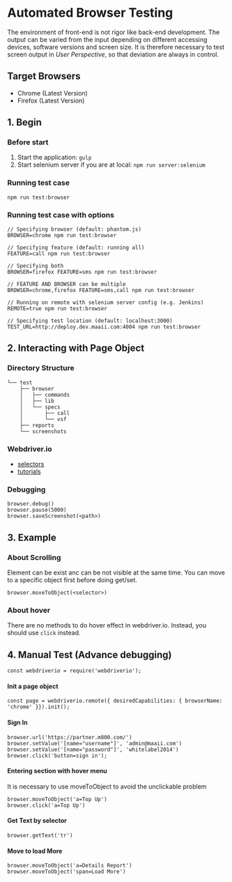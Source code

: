 # Automated Browser Testing

The environment of front-end is not rigor like back-end development.
The output can be varied from the input depending on different accessing devices, software versions and screen size.
It is therefore necessary to test screen output in *User Perspective*, so that deviation are always in control.

## Target Browsers
- Chrome (Latest Version)
- Firefox (Latest Version)

## 1. Begin

### Before start

1. Start the application: `gulp`
2. Start selenium server if you are at local: `npm run server:selenium`

### Running test case

```
npm run test:browser
```

### Running test case with options

```
// Specifying browser (default: phantom.js)
BROWSER=chrome npm run test:browser

// Specifying feature (default: running all)
FEATURE=call npm run test:browser

// Specifying both
BROWSER=firefox FEATURE=sms npm run test:browser

// FEATURE AND BROWSER can be multiple
BROWSER=chrome,firefox FEATURE=sms,call npm run test:browser

// Running on remote with selenium server config (e.g. Jenkins)
REMOTE=true npm run test:browser

// Specifying test location (default: localhost:3000)
TEST_URL=http://deploy.dev.maaii.com:4004 npm run test:browser
```

## 2. Interacting with Page Object

### Directory Structure

```
└── test
    ├── browser
    │   ├── commands
    │   ├── lib
    │   └── specs
    │       ├── call
    │       └── vsf
    ├── reports
    └── screenshots

```

### Webdriver.io

- [selectors](http://webdriver.io/guide/usage/selectors.html)
- [tutorials](https://github.com/onewithhammer/web-driver-io-tutorial)

### Debugging

```
browser.debug()
browser.pause(5000)
browser.saveScreenshot(<path>)
```

## 3. Example

### About Scrolling

Element can be exist anc can be not visible at the same time. You can move to a
specific object first before doing get/set.

```
browser.moveToObject(<selector>)
```

### About hover

There are no methods to do hover effect in webdriver.io.
Instead, you should use `click` instead.

## 4. Manual Test (Advance debugging)

```
const webdriverio = require('webdriverio');
```

#### Init a page object

```
const page = webdriverio.remote({ desiredCapabilities: { browserName: 'chrome' }}).init();
```

#### Sign In

```
browser.url('https://partner.m800.com/')
browser.setValue('[name="username"]', 'admin@maaii.com')
browser.setValue('[name="password"]', 'whitelabel2014')
browser.click('button=sign in');
```

#### Entering section with hover menu

It is necessary to use moveToObject to avoid the unclickable problem

```
browser.moveToObject('a=Top Up')
browser.click('a=Top Up')
```

#### Get Text by selector

```
browser.getText('tr')
```

#### Move to load More

```
browser.moveToObject('a=Details Report')
browser.moveToObject('span=Load More')
```
